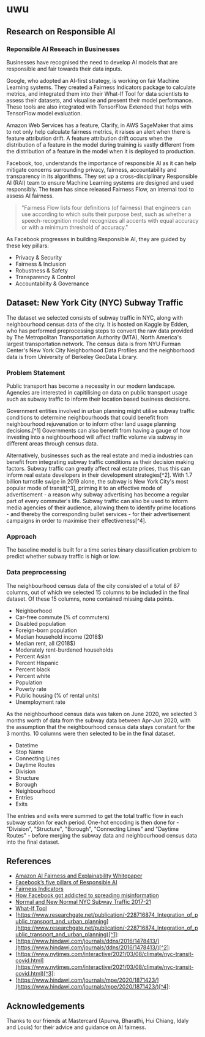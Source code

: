 # uwu

## Research on Responsible AI

### Reponsible AI Reseach in Businesses

Businesses have recognised the need to develop AI models that are responsible and fair towards their data inputs. 

Google, who adopted an AI-first strategy, is working on fair Machine Learning systems. They created a Fairness Indicators package to calculate metrics, and integrated them into their What-If Tool for data scientists to assess their datasets, and visualise and present their model performance. These tools are also integrated with TensorFlow Extended that helps with TensorFlow model evaluation.

Amazon Web Services has a feature, Clarify, in AWS SageMaker that aims to not only help calculate fairness metrics, it raises an alert when there is feature attribution drift. A feature attribution drift occurs when the distribution of a feature in the model during training is vastly different from the distribution of a feature in the model when it is deployed to production. 

Facebook, too, understands the importance of responsible AI as it can help mitigate concerns surrounding privacy, fairness, accountability and transparency in its algorithms. They set up a cross-disciplinary Responsible AI (RAI) team to ensure Machine Learning systems are designed and used responsibly. The team has since released Fairness Flow, an internal tool to assess AI fairness.

> "Fairness Flow lists four definitions (of fairness) that engineers can use according to which suits their purpose best, such as whether a speech-recognition model recognizes all accents with equal accuracy or with a minimum threshold of accuracy."

As Facebook progresses in building Responsible AI, they are guided by these key pillars:
- Privacy & Security
- Fairness & Inclusion
- Robustness & Safety
- Transparency & Control
- Accountability & Governance


## Dataset: New York City (NYC) Subway Traffic

The dataset we selected consists of subway traffic in NYC, along with neighbourhood census data of the city. It is hosted on Kaggle by Edden, who has performed preprocessing steps to convert the raw data provided by The Metropolitan Transportation Authority (MTA), North America's largest transportation network. The census data is from NYU Furman Center's New York City Neighborhood Data Profiles and the neighborhood data is from University of Berkeley GeoData Library.

### Problem Statement

Public transport has become a necessity in our modern landscape. Agencies are interested in capitilising on data on public transport usage such as subway traffic to inform their location based business decisions.

Government entities involved in urban planning might utilise subway traffic conditions to determine neighbourhoods that could benefit from neighbourhood rejuvenation or to inform other land usage planning decisions.[^1] Governments can also benefit from having a gauge of how investing into a neighbourhood will affect traffic volume via subway in different areas through census data.

Alternatively, businesses such as the real estate and media industries can benefit from integrating subway traffic conditions as their decision making factors. Subway traffic can greatly affect real estate prices, thus this can inform real estate developers in their development strategies[^2]. With 1.7 billion turnstile swipe in 2019 alone, the subway is New York City's most popular mode of transit[^3], priming it to an effective mode of advertisement - a reason why subway advertising has become a regular part of every commuter's life. Subway traffic can also be used to inform media agencies of their audience, allowing them to identify prime locations - and thereby the corresponding bullet services - for their advertisement campaigns in order to maximise their effectiveness[^4].

### Approach

The baseline model is built for a time series binary classification problem to predict whether subway traffic is high or low.

### Data preprocessing

The neighbourhood census data of the city consisted of a total of 87 columns, out of which we selected 15 columns to be included in the final dataset. Of these 15 columns, none contained missing data points.
* Neighborhood
* Car-free commute (% of commuters)
* Disabled population
* Foreign-born population
* Median household income (2018$)
* Median rent, all (2018$)
* Moderately rent-burdened households
* Percent Asian
* Percent Hispanic
* Percent black
* Percent white
* Population
* Poverty rate
* Public housing (% of rental units)
* Unemployment rate

As the neighbourhood census data was taken on June 2020, we selected 3 months worth of data from the subway data between Apr-Jun 2020, with the assumption that the neighbourhood census data stays constant for the 3 months. 10 columns were then selected to be in the final dataset.
* Datetime
* Stop Name
* Connecting Lines
* Daytime Routes
* Division
* Structure
* Borough
* Neighbourhood
* Entries
* Exits

The entries and exits were summed to get the total traffic flow in each subway station for each period. One-hot encoding is then done for - "Division", "Structure", "Borough", "Connecting Lines" and "Daytime Routes" - before merging the subway data and neighbourhood census data into the final dataset.


## References

- [Amazon AI Fairness and Explainability Whitepaper](https://pages.awscloud.com/rs/112-TZM-766/images/Amazon.AI.Fairness.and.Explainability.Whitepaper.pdf)
- [Facebook’s five pillars of Responsible AI](https://ai.facebook.com/blog/facebooks-five-pillars-of-responsible-ai/)
- [Fairness Indicators](https://github.com/tensorflow/fairness-indicators)
- [How Facebook got addicted to spreading misinformation](https://www.technologyreview.com/2021/03/11/1020600/facebook-responsible-ai-misinformation/)
- [Normal and New Normal NYC Subway Traffic 2017-21](https://www.kaggle.com/eddeng/nyc-subway-traffic-data-20172021)
- [What-If Tool](https://pair-code.github.io/what-if-tool/)
- [https://www.researchgate.net/publication/-228716874_Integration_of_public_transport_and_urban_planning](https://www.researchgate.net/publication/-228716874_Integration_of_public_transport_and_urban_planning)[^1]: 
- [https://www.hindawi.com/journals/ddns/2016/1478413/](https://www.hindawi.com/journals/ddns/2016/1478413/)[^2]: 
- [https://www.nytimes.com/interactive/2021/03/08/climate/nyc-transit-covid.html](https://www.nytimes.com/interactive/2021/03/08/climate/nyc-transit-covid.html)[^3]: 
- [https://www.hindawi.com/journals/mpe/2020/1871423/](https://www.hindawi.com/journals/mpe/2020/1871423/)[^4]: 



## Acknowledgements

Thanks to our friends at Mastercard (Apurva, Bharathi, Hui Chiang, Idaly and Louis) for their advice and guidance on AI fairness.
